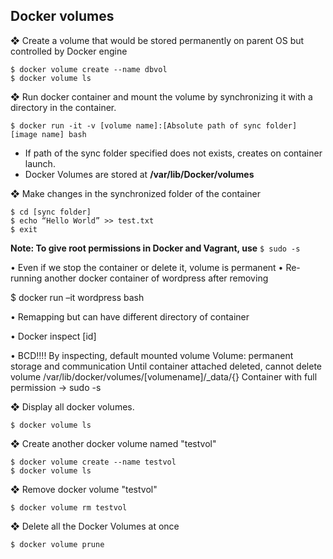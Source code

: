 ##  Docker volumes

❖ Create a volume that would be stored permanently on parent OS but controlled by Docker engine

```
$ docker volume create --name dbvol
$ docker volume ls
```

❖ Run docker container and mount the volume by synchronizing it with a directory in the container.

```
$ docker run -it -v [volume name]:[Absolute path of sync folder] [image name] bash
```
* If path of the sync folder specified does not exists, creates on container launch.
* Docker Volumes are stored at **/var/lib/Docker/volumes**

❖ Make changes in the synchronized folder of the container

```
$ cd [sync folder]	
$ echo “Hello World” >> test.txt
$ exit	
```

**Note: To give root permissions in Docker and Vagrant, use** `$ sudo -s`

•	Even if we stop the container or delete it, volume is permanent
•	Re-running another docker container of wordpress after removing

$ docker run –it wordpress bash

•	Remapping but can have different directory of container

•	Docker inspect [id]

•	BCD!!!! By inspecting, default mounted volume
	Volume: permanent storage and communication
	Until container attached deleted, cannot delete volume 
	/var/lib/docker/volumes/[volumename]/_data/{}
	Container with full permission -> sudo -s

❖	Display all docker volumes.

	$ docker volume ls

❖	Create another docker volume named "testvol"

	$ docker volume create --name testvol
	$ docker volume ls

❖	Remove docker volume "testvol"

	$ docker volume rm testvol
	
❖ Delete all the Docker Volumes at once

```
$ docker volume prune
```
